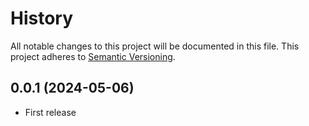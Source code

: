 # History

All notable changes to this project will be documented in this file. This project adheres to [Semantic Versioning](http://semver.org/).

## 0.0.1 (2024-05-06)

- First release
